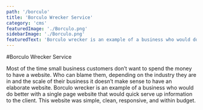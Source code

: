 ```yaml
---
path: '/borculo'
title: 'Borculo Wrecker Service'
category: 'cms'
featuredImage: './Borculo.png'
sidebarImage: './Borculo.png'
featuredText: 'Borculo wrecker is an example of a business who would do better with a single page website that would quick serve up information to the client.'
---
```


#Borculo Wrecker Service

Most of the time small business customers don’t want to spend the money to have a website. Who can blame them, depending on the industry they are in and the scale of their business it doesn’t make sense to have an elaborate website. Borculo wrecker is an example of a business who would do better with a single page website that would quick serve up information to the client. This website was simple, clean, responsive, and within budget.